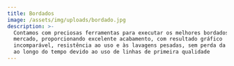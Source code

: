 ```yaml
---
title: Bordados
image: /assets/img/uploads/bordado.jpg
description: >-
  Contamos com preciosas ferramentas para executar os melhores bordados do
  mercado, proporcionando excelente acabamento, com resultado gráfico
  incomparável, resistência ao uso e às lavagens pesadas, sem perda da qualidade
  ao longo do tempo devido ao uso de linhas de primeira qualidade
---
```


